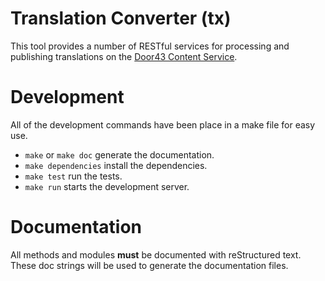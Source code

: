 # Translation Converter (tx)

This tool provides a number of RESTful services for
processing and publishing translations on the [Door43 Content Service](https://git.door43.org).

# Development

All of the development commands have been place in a make file for easy use.

* `make` or `make doc` generate the documentation.
* `make dependencies` install the dependencies.
* `make test` run the tests.
* `make run` starts the development server.

# Documentation

All methods and modules **must** be documented with reStructured text.
These doc strings will be used to generate the documentation files.